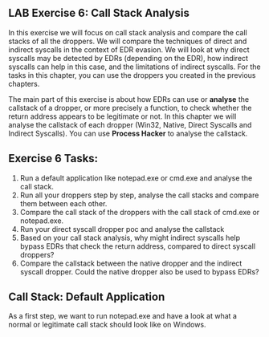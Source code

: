 ## LAB Exercise 6: Call Stack Analysis
In this exercise we will focus on call stack analysis and compare the call stacks of all the droppers. We will compare the techniques of direct and indirect syscalls in the context of EDR evasion. We will look at why direct syscalls may be detected by EDRs (depending on the EDR), how indirect syscalls can help in this case, and the limitations of indirect syscalls. For the tasks in this chapter, you can use the droppers you created in the previous chapters. 

The main part of this exercise is about how EDRs can use or **analyse** the callstack of a dropper, or more precisely a function, to check whether the return address appears to be legitimate or not. In this chapter we will analyse the callstack of each dropper (Win32, Native, Direct Syscalls and Indirect Syscalls). You can use **Process Hacker** to analyse the callstack.

## Exercise 6 Tasks: 
1. Run a default application like notepad.exe or cmd.exe and analyse the call stack.
2. Run all your droppers step by step, analyse the call stacks and compare them between each other.
4. Compare the call stack of the droppers with the call stack of cmd.exe or notepad.exe.  
5. Run your direct syscall dropper poc and analyse the callstack
6. Based on your call stack analysis, why might indirect syscalls help bypass EDRs that check the return address, compared to direct syscall droppers?
7. Compare the callstack between the native dropper and the indirect syscall dropper. Could the native dropper also be used to bypass EDRs? 


## Call Stack: Default Application
As a first step, we want to run notepad.exe and have a look at what a normal or legitimate call stack should look like on Windows.




